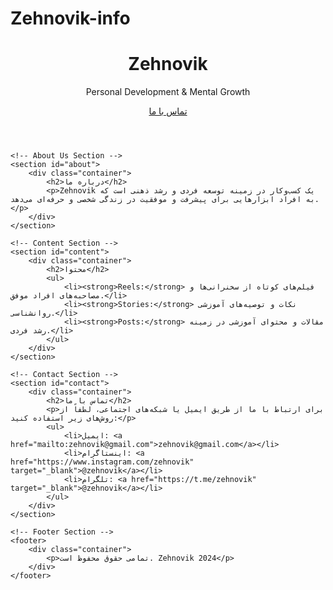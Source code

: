 # Zehnovik-info
<!DOCTYPE html>
<html lang="fa">
<head>
    <meta charset="UTF-8">
    <meta name="viewport" content="width=device-width, initial-scale=1.0">
    <title>Zehnovik</title>
    <link rel="stylesheet" href="style.css">
</head>
<body>
    <!-- Header Section -->
    <header>
        <div class="container">
            <h1>Zehnovik</h1>
            <p>Personal Development & Mental Growth</p>
            <a href="mailto:zehnovik@gmail.com" class="cta-btn">تماس با ما</a>
        </div>
    </header>

    <!-- About Us Section -->
    <section id="about">
        <div class="container">
            <h2>درباره ما</h2>
            <p>Zehnovik یک کسب‌وکار در زمینه توسعه فردی و رشد ذهنی است که به افراد ابزارهایی برای پیشرفت و موفقیت در زندگی شخصی و حرفه‌ای می‌دهد.</p>
        </div>
    </section>

    <!-- Content Section -->
    <section id="content">
        <div class="container">
            <h2>محتوا</h2>
            <ul>
                <li><strong>Reels:</strong> فیلم‌های کوتاه از سخنرانی‌ها و مصاحبه‌های افراد موفق.</li>
                <li><strong>Stories:</strong> نکات و توصیه‌های آموزشی روانشناسی.</li>
                <li><strong>Posts:</strong> مقالات و محتوای آموزشی در زمینه رشد فردی.</li>
            </ul>
        </div>
    </section>

    <!-- Contact Section -->
    <section id="contact">
        <div class="container">
            <h2>تماس با ما</h2>
            <p>برای ارتباط با ما از طریق ایمیل یا شبکه‌های اجتماعی، لطفاً از روش‌های زیر استفاده کنید:</p>
            <ul>
                <li>ایمیل: <a href="mailto:zehnovik@gmail.com">zehnovik@gmail.com</a></li>
                <li>اینستاگرام: <a href="https://www.instagram.com/zehnovik" target="_blank">@zehnovik</a></li>
                <li>تلگرام: <a href="https://t.me/zehnovik" target="_blank">@zehnovik</a></li>
            </ul>
        </div>
    </section>

    <!-- Footer Section -->
    <footer>
        <div class="container">
            <p>تمامی حقوق محفوظ است. Zehnovik 2024</p>
        </div>
    </footer>
</body>
</html>

